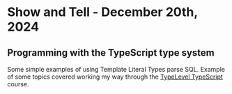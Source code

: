 # Show and Tell - December 20th, 2024

## Programming with the TypeScript type system

Some simple examples of using Template Literal Types parse SQL. Example of some topics covered working my way through the [TypeLevel TypeScript](https://type-level-typescript.com) course.
